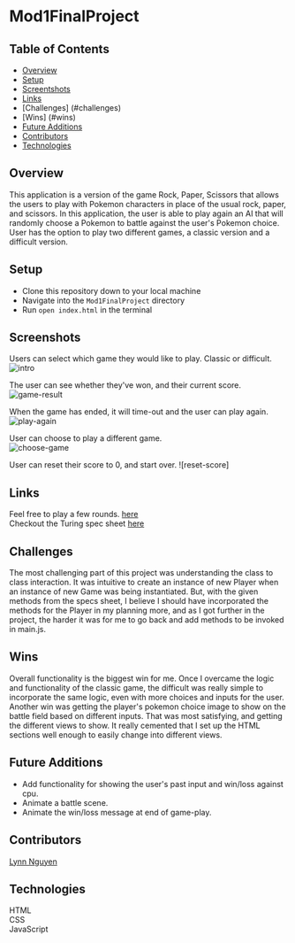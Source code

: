 # Mod1FinalProject
## Table of Contents
- [Overview](#overview)
- [Setup](#setup)
- [Screentshots](#screenshots)
- [Links](#links)
- [Challenges] (#challenges)
- [Wins] (#wins)
- [Future Additions](#future-additions)
- [Contributors](#contributors)
- [Technologies](#technologies)


## Overview

This application is a version of the game Rock, Paper, Scissors that allows the users to play with Pokemon characters in place of the usual rock, paper, and scissors. In this application, the user is able to play again an AI that will randomly choose a Pokemon to battle against the user's Pokemon choice. User has the option to play two different games, a classic version and a difficult version. 

## Setup
  
- Clone this repository down to your local machine
- Navigate into the `Mod1FinalProject` directory
- Run `open index.html` in the terminal
   
## Screenshots  
Users can select which game they would like to play. Classic or difficult.   
![intro]()  

   
The user can see whether they've won, and their current score.    
![game-result]()
  

When the game has ended, it will time-out and the user can play again. 
![play-again]()

User can choose to play a different game.   
![choose-game]()

User can reset their score to 0, and start over. 
![reset-score]

## Links
Feel free to play a few rounds. [here](https://github.com/Alynn022/Mod1FinalProject)  
Checkout the Turing spec sheet [here](https://frontend.turing.edu/projects/module-1/rock-paper-scissors-solo.html)

## Challenges 
The most challenging part of this project was understanding the class to class interaction. It was intuitive to create an instance of new Player when an instance of new Game was being instantiated. But, with the given methods from the specs sheet, I believe I should have incorporated the methods for the Player in my planning more, and as I got further in the project, the harder it was for me to go back and add methods to be invoked in main.js. 

## Wins 
Overall functionality is the biggest win for me. Once I overcame the logic and functionality of the classic game, the difficult was really simple to incorporate the same logic, even with more choices and inputs for the user. Another win was getting the player's pokemon choice image to show on the battle field based on different inputs. That was most satisfying, and getting the different views to show. It really cemented that I set up the HTML sections well enough to easily change into different views. 

## Future Additions
- Add functionality for showing the user's past input and win/loss against cpu.  
- Animate a battle scene.   
- Animate the win/loss message at end of game-play. 

## Contributors  
[Lynn Nguyen](https://github.com/Alynn022)  
   
## Technologies
HTML  
CSS  
JavaScript

